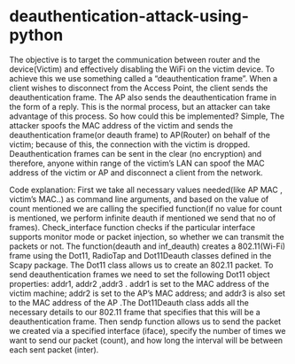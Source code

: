 # deauthentication-attack-using-python

The objective is to target the communication between router and the device(Victim) and effectively disabling the WiFi on the victim device.
To achieve this we use something called a “deauthentication frame”. When a client wishes to disconnect from the Access Point, the client sends the deauthentication frame. 
The AP also sends the deauthentication frame in the form of a reply. This is the normal process, but an attacker can take advantage of this process. 
So how could this be implemented? Simple, The attacker spoofs the MAC address of the victim and sends the deauthentication frame(or deauth frame) to AP(Router) on behalf of the victim; because of this, the connection with the victim is dropped. 
Deauthentication frames can be sent in the clear (no encryption) and therefore, anyone within range of the victim’s LAN can spoof the MAC address of the victim or AP and disconnect a client from the network.

Code explanation: 
First we take all necessary values needed(like AP MAC , victim’s MAC..) as command line arguments, and based on the value of count mentioned we are calling the specified function(if no value for count is mentioned, we perform infinite deauth if mentioned we send that no of frames). 
Check_interface function checks if the particular interface supports monitor mode or packet injection, so whether we can transmit the packets or not. 
The function(deauth and inf_deauth) creates a 802.11(Wi-Fi) frame using the Dot11, RadioTap and Dot11Deauth classes defined in the Scapy package. The Dot11 class allows us to create an 802.11 packet. 
To send deauthentication frames we need to set the following Dot11 object properties: addr1, addr2 ,addr3 . addr1 is set to the MAC address of the victim machine; addr2 is set to the AP’s MAC address; and addr3 is also set to the MAC address of the AP .The Dot11Deauth class adds all the necessary details to our 802.11 frame that specifies that this will be a deauthentication frame. 
Then sendp function allows us to send the packet we created via a specified interface (iface), specify the number of times we want to send our packet (count), and how long the interval will be between each sent packet (inter).
